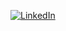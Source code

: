 [![LinkedIn](https://external.ink/?to=https://img.shields.io/badge/Visual_Studio-5C2D91?style=for-the-badge&logo=visual%20studio&logoColor=white)](https://www.linkedin.com/in/matheussbrandao)
